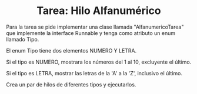 <h1 align="center">Tarea: Hilo Alfanumérico</h1>
<p>Para la tarea se pide implementar una clase llamada "AlfanumericoTarea" que implemente la interface Runnable y tenga como atributo un enum llamado Tipo.</p>
<p>El enum Tipo tiene dos elementos NUMERO Y LETRA.</p>
<p>Si el tipo es NUMERO, mostrara los números del 1 al 10, excluyente el último.</p>
<p>Si el tipo es LETRA, mostrar las letras de la 'A' a la 'Z', inclusivo el último.</p>
<p>Crea un par de hilos de diferentes tipos y ejecutarlos.</p>

